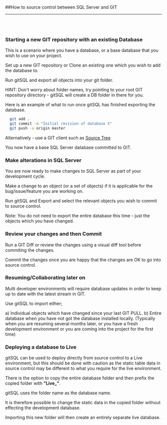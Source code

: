 ##How to source control between SQL Server and GIT

---
<br><br>

### Starting a new GIT repository with an existing Database

This is a scenario where you have a database, or a base database that you wish to use on your project.

Set up a new GIT repository or Clone an existing one which you wish to add the database to.

Run gitSQL and export all objects into your git folder.

HINT: Don't worry about folder names, try pointing to your root GIT repository directory - gitSQL will create a DB folder in there for you.

Here is an example of what to run once gitSQL has finished exporting the database.

```sh
  git add .
  git commit -m "Initial revision of database X"
  git push -u origin master
```

Alternatively - use a GIT client such as  [Source Tree](http://www.sourcetreeapp.com/ "Source Tree")

You now have a base SQL Server database committed to GIT.

### Make alterations in SQL Server

You are now ready to make changes to SQL Server as part of your development cycle.

Make a change to an object (or a set of objects) if it is applicable for the bug/issue/feature you are working on.

Run gitSQL and Export and select the relevant objects you wish to commit to source control.

Note: You do not need to export the entire database this time - just the objects which you have changed.

### Review your changes and then Commit

Run a GIT Diff or review the changes using a visual diff tool before commiting the changes.

Commit the changes once you are happy that the changes are OK to go into source control.


### Resuming/Collaborating later on

Multi developer environments will require database updates in order to keep up to date with the latest stream in GIT.


Use gitSQL to import either;

a) Individual objects which have changed since your last GIT PULL.
b) Entire database when you have not got the database installed locally. (Typically when you are resuming several months later, or you have a fresh development environment or you are coming into the project for the first time)

### Deploying a database to Live

gitSQL can be used to deploy directly from source control to a Live environment, but this should be done with caution as the static table data in source control may be different to what you require for the live environment.

There is the option to copy the entire database folder and then prefix the copied folder with __"Live\_"__.

gitSQL uses the folder name as the database name.

It is therefore possible to change the static data in the copied folder without effecting the development database.

Importing this new folder will then create an entirely separate live database.
